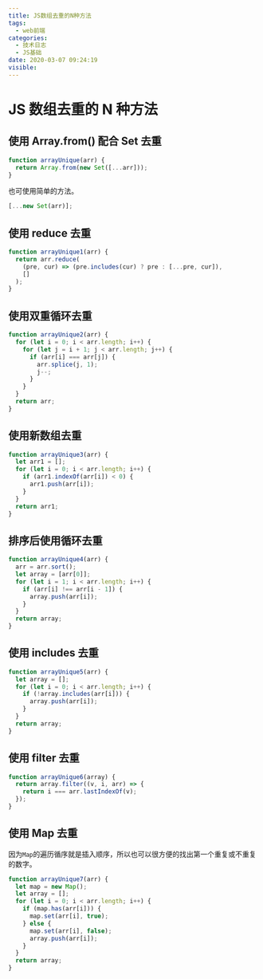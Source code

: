```yaml
---
title: JS数组去重的N种方法
tags:
  - web前端
categories:
  - 技术日志
  - JS基础
date: 2020-03-07 09:24:19
visible:
---
```


# JS 数组去重的 N 种方法

## 使用 Array.from() 配合 Set 去重

```js
function arrayUnique(arr) {
  return Array.from(new Set([...arr]));
}
```

也可使用简单的方法。

```js
[...new Set(arr)];
```

## 使用 reduce 去重

```js
function arrayUnique1(arr) {
  return arr.reduce(
    (pre, cur) => (pre.includes(cur) ? pre : [...pre, cur]),
    []
  );
}
```

## 使用双重循环去重

```js
function arrayUnique2(arr) {
  for (let i = 0; i < arr.length; i++) {
    for (let j = i + 1; j < arr.length; j++) {
      if (arr[i] === arr[j]) {
        arr.splice(j, 1);
        j--;
      }
    }
  }
  return arr;
}
```

## 使用新数组去重

```js
function arrayUnique3(arr) {
  let arr1 = [];
  for (let i = 0; i < arr.length; i++) {
    if (arr1.indexOf(arr[i]) < 0) {
      arr1.push(arr[i]);
    }
  }
  return arr1;
}
```

## 排序后使用循环去重

```js
function arrayUnique4(arr) {
  arr = arr.sort();
  let array = [arr[0]];
  for (let i = 1; i < arr.length; i++) {
    if (arr[i] !== arr[i - 1]) {
      array.push(arr[i]);
    }
  }
  return array;
}
```

## 使用 includes 去重

```js
function arrayUnique5(arr) {
  let array = [];
  for (let i = 0; i < arr.length; i++) {
    if (!array.includes(arr[i])) {
      array.push(arr[i]);
    }
  }
  return array;
}
```

## 使用 filter 去重

```js
function arrayUnique6(array) {
  return array.filter((v, i, arr) => {
    return i === arr.lastIndexOf(v);
  });
}
```

## 使用 Map 去重

因为`Map`的遍历循序就是插入顺序，所以也可以很方便的找出第一个重复或不重复的数字。

```js
function arrayUnique7(arr) {
  let map = new Map();
  let array = [];
  for (let i = 0; i < arr.length; i++) {
    if (map.has(arr[i])) {
      map.set(arr[i], true);
    } else {
      map.set(arr[i], false);
      array.push(arr[i]);
    }
  }
  return array;
}
```
